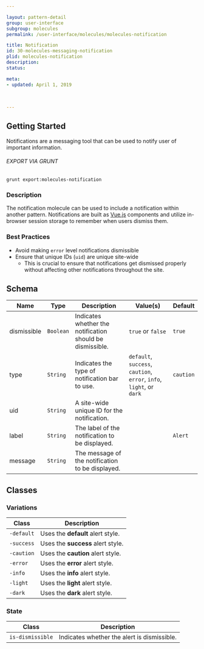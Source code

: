 ```yaml
---

layout: pattern-detail
group: user-interface
subgroup: molecules
permalink: /user-interface/molecules/molecules-notification

title: Notification
id: 30-molecules-messaging-notification
plid: molecules-notification
description: 
status: 

meta:
- updated: April 1, 2019
  
  
  
---
```



## Getting Started

Notifications are a messaging tool that can be used to notify user of important information.

###### EXPORT VIA GRUNT

```
grunt export:molecules-notification
```


### Description

The notification molecule can be used to include a notification within another pattern. Notifications are built as [Vue.js][Vue.js] components and utilize in-browser session storage to remember when users dismiss them.


### Best Practices

- Avoid making `error` level notifications dismissible
- Ensure that unique IDs (`uid`) are unique site-wide
  - This is crucial to ensure that notifications get dismissed properly without affecting other notifications throughout the site.


## Schema


| Name        | Type        | Description                                         | Value(s)                                                              | Default   |
|-------------|-------------|-----------------------------------------------------|-----------------------------------------------------------------------|-----------|
| dismissible | `Boolean`   | Indicates whether the notification should be dismissible.  | `true` or `false`                                                     | `true`    |
| type        | `String`    | Indicates the type of notification bar to use.             | `default`, `success`, `caution`, `error`, `info`, `light`, or `dark`  | `caution` |
| uid         | `String`    | A site-wide unique ID for the notification.                |                                                                       |           |
| label       | `String`    | The label of the notification to be displayed.             |                                                                       |  `Alert`  |
| message     | `String`    | The message of the notification to be displayed.           |                                                                       |           |


## Classes

### Variations

| Class             | Description                                     |
|-------------------|-------------------------------------------------|
| `-default`        | Uses the **default** alert style.               |
| `-success`        | Uses the **success** alert style.               |
| `-caution`        | Uses the **caution** alert style.               |
| `-error`          | Uses the **error** alert style.                 |
| `-info`           | Uses the **info** alert style.                  |
| `-light`          | Uses the **light** alert style.                 |
| `-dark`           | Uses the **dark** alert style.                  |

### State

| Class             | Description                                     |
|-------------------|-------------------------------------------------|
| `is-dismissible`  | Indicates whether the alert is dismissible.     |


[Vue.js]: https://vuejs.org/
